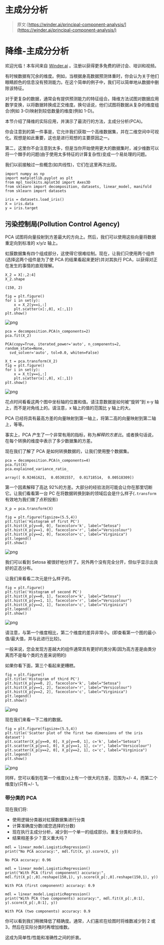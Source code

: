 # 主成分分析

> 原文:[https://winder.ai/principal-component-analysis/](https://winder.ai/principal-component-analysis/)

# 降维-主成分分析

欢迎光临！本车间来自 [Winder.ai](https://Winder.ai/?utm_source=winderresearch&utm_medium=notebook&utm_campaign=workshop&utm_term=individual) 。注册以获得更多免费的研讨会、培训和视频。

有时候数据有冗余的维度。例如，当根据身高数据预测体重时，你会认为关于他们眼睛颜色的信息没有预测能力。在这个简单的例子中，我们可以简单地从数据中删除该特征。

对于更复杂的数据，通常会有提供预测能力的特征组合。降维方法试图对数据应用数学变换，以将数据转换成正交维度。换句话说，他们试图将数据从复杂的维度组合(例如 3-D)映射到较低数量的维度(例如 1-D)。

本节介绍了降维的实际应用，并演示了最流行的方法，主成分分析(PCA)。

你会注意到的第一件事是，它允许我们获取一个高维数据集，并在二维空间中可视化。观想是如此重要，这也是进行观想的主要原因之一。

第二，这里你不会注意到太多，但是当你开始使用更大的数据集时，减少维数可以将一个棘手的问题(由于使用太多特征的计算复杂性)变成一个易处理的问题。

我们以前接触过一些概念(如共线性)，它们在这里再次出现。

```
import numpy as np
import matplotlib.pyplot as plt
from mpl_toolkits.mplot3d import Axes3D
from sklearn import decomposition, datasets, linear_model, manifold
from sklearn import datasets 
```

```
iris = datasets.load_iris()
X = iris.data
y = iris.target 
```

## 污染控制局(Pollution Control Agency)

PCA 试图将向量投射到方差最大的方向上。然后，我们可以使用这些向量将数据重定向到标准的 x/y/z 轴上。

虹膜数据集有四个组成部分，这使得它很难绘制。现在，让我们只使用两个组件(选择这两个组件是为了使 PCA 的结果看起来更好)并对其执行 PCA，以获得对正在发生的事情的直观理解。

```
X_2 = X[:,2:4]
X_2.shape 
```

```
(150, 2) 
```

```
fig = plt.figure()
for i in set(y):
    x = X_2[y==i,:]
    plt.scatter(x[:,0], x[:,1])
plt.show() 
```

![png](../Images/eabc111b8e326076763239fbe11e9120.png)

```
pca = decomposition.PCA(n_components=2)
pca.fit(X_2) 
```

```
PCA(copy=True, iterated_power='auto', n_components=2, random_state=None,
  svd_solver='auto', tol=0.0, whiten=False) 
```

```
X_t = pca.transform(X_2)
fig = plt.figure()
for i in set(y):
    x = X_t[y==i,:]
    plt.scatter(x[:,0], x[:,1])
plt.show() 
```

![png](../Images/0e0ab908cac391fb69ae0fd380f07758.png)

花点时间看看这两个图中坐标轴的位置和值。请注意数据是如何被“旋转”到 x-y 轴上，而不是对角线上的。请注意，x 轴上的值的范围比 y 轴上的大。

PCA 已经将具有最高方差的向量映射到第一轴上，将第二高的向量映射到第二轴上，等等。

事实上，PCA 产生了一个非常有用的指标，称为*解释的方差比*。或者换句话说，在每个转换的维度中表示了多少数据集的方差。

现在我们了解了 PCA 是如何转换数据的，让我们使用整个数据集。

```
pca = decomposition.PCA(n_components=4)
pca.fit(X)
pca.explained_variance_ratio_ 
```

```
array([ 0.92461621,  0.05301557,  0.01718514,  0.00518309]) 
```

第一个因素解释了高达 92%的方差。大部分的经验法则可能会让你在那里切断它。让我们看看第一台 PC 在将数据转换到新的领域后会是什么样子(`.transform`有效地为我们做了点积投影)

```
X_p = pca.transform(X) 
```

```
fig = plt.figure(figsize=(5.5,4))
plt.title('Histogram of first PC')
plt.hist(X_p[y==0, 0], facecolor='k', label="Setosa")
plt.hist(X_p[y==1, 0], facecolor='r', label="Versicolour")
plt.hist(X_p[y==2, 0], facecolor='c', label="Virginica")
plt.legend()
plt.show() 
```

![png](../Images/51e56f8aba97390c78ed03e6b7fe2fcb.png)

我们可以看到 Setosa 被很好地分开了。另外两个没有完全分开，但似乎显示出良好的正态分布。

让我们来看看二次元是什么样子的。

```
fig = plt.figure()
plt.title('Histogram of second PC')
plt.hist(X_p[y==0, 1], facecolor='k', label="Setosa")
plt.hist(X_p[y==1, 1], facecolor='r', label="Versicolour")
plt.hist(X_p[y==2, 1], facecolor='c', label="Virginica")
plt.legend()
plt.show() 
```

![png](../Images/81e1cd32bb575bd23ae126d042e6f82e.png)

请注意，与第一个维度相比，第二个维度的差异非常小。(即查看第一个图的最小值/最大值，并与此进行比较)。

一般来说，您会发现方差越大的组件通常具有更好的类分离(因为高方差是由类分离而不是每个类的方差来说明的)

如果你看下面，第三个看起来更糟糕。

```
fig = plt.figure()
plt.title('Histogram of third PC')
plt.hist(X_p[y==0, 2], facecolor='k', label="Setosa")
plt.hist(X_p[y==1, 2], facecolor='r', label="Versicolour")
plt.hist(X_p[y==2, 2], facecolor='c', label="Virginica")
plt.legend()
plt.show() 
```

![png](../Images/38d9339c56912701741f55dfa2f1e140.png)

现在我们来看一下二维的数据。

```
fig = plt.figure(figsize=(5.5,4))
plt.title('Scatter plot of the first two dimensions of the iris dataset')
plt.scatter(X_p[y==0, 0], X_p[y==0, 1], c='k', label="Setosa")
plt.scatter(X_p[y==1, 0], X_p[y==1, 1], c='r', label="Versicolour")
plt.scatter(X_p[y==2, 0], X_p[y==2, 1], c='c', label="Virginica")
plt.legend()
plt.show() 
```

![png](../Images/7c6a9fc2a5196184ac61e79cf6dd6215.png)

同样，您可以看到在第一个维度(x)上有一个很大的方差，范围为+/- 4，而第二个维度(y)只有+/- 1。

### 带分类的 PCA

现在我们将:

*   使用逻辑分类器对虹膜数据集进行分类
*   计算准确度分数(或您选择的分数)
*   现在执行主成分分析，减少到一个单一的组成部分。重复分类和评分。
*   结果相差多少？意义重大吗？

```
mdl = linear_model.LogisticRegression()
print("No PCA accuracy:", mdl.fit(X, y).score(X, y)) 
```

```
No PCA accuracy: 0.96 
```

```
mdl = linear_model.LogisticRegression()
print("With PCA (first componennt) accuracy:", mdl.fit(X_p[:,0].reshape(150,1), y).score(X_p[:,0].reshape(150,1), y)) 
```

```
With PCA (first componennt) accuracy: 0.9 
```

```
mdl = linear_model.LogisticRegression()
print("With PCA (two components) accuracy:", mdl.fit(X_p[:,0:1], y).score(X_p[:,0:1], y)) 
```

```
With PCA (two components) accuracy: 0.9 
```

你可以看到我们稍微降低了精确度。通常，人们喜欢在绘图时将维数减少到 2 或 3，然后在实际分类时再增加维数。

这成为简单性/性能和准确性之间的折衷。